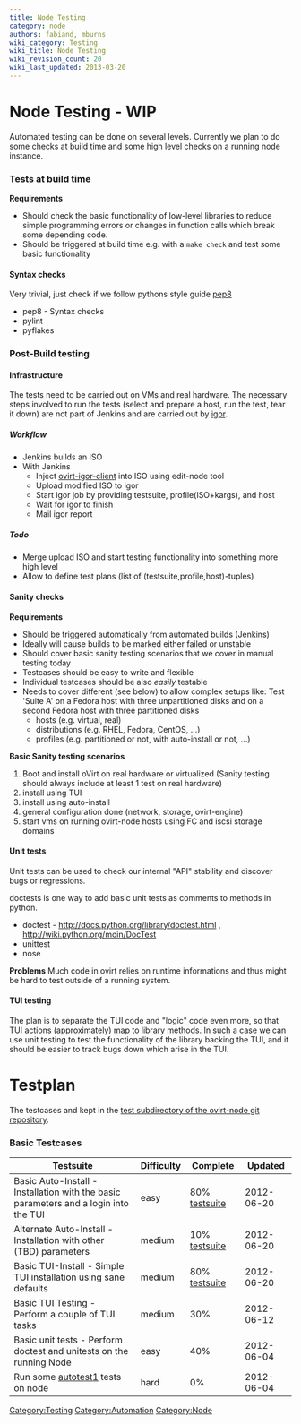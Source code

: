 ```yaml
---
title: Node Testing
category: node
authors: fabiand, mburns
wiki_category: Testing
wiki_title: Node Testing
wiki_revision_count: 20
wiki_last_updated: 2013-03-20
---
```


# Node Testing - WIP

Automated testing can be done on several levels. Currently we plan to do some checks at build time and some high level checks on a running node instance.

### Tests at build time

**Requirements**

*   Should check the basic functionality of low-level libraries to reduce simple programming errors or changes in function calls which break some depending code.
*   Should be triggered at build time e.g. with a `make check` and test some basic functionality

#### Syntax checks

Very trivial, just check if we follow pythons style guide [pep8](http://www.python.org/dev/peps/pep-0008/)

*   pep8 - Syntax checks
*   pylint
*   pyflakes

### Post-Build testing

#### Infrastructure

The tests need to be carried out on VMs and real hardware. The necessary steps involved to run the tests (select and prepare a host, run the test, tear it down) are not part of Jenkins and are carried out by [igor](https://gitorious.org/ovirt/igord).

##### Workflow

*   Jenkins builds an ISO
*   With Jenkins
    -   Inject [ovirt-igor-client](https://gitorious.org/ovirt/ovirt-igor-client) into ISO using edit-node tool
    -   Upload modified ISO to igor
    -   Start igor job by providing testsuite, profile(ISO+kargs), and host
    -   Wait for igor to finish
    -   Mail igor report

##### Todo

*   Merge upload ISO and start testing functionality into something more high level
*   Allow to define test plans (list of (testsuite,profile,host)-tuples)

#### Sanity checks

**Requirements**

*   Should be triggered automatically from automated builds (Jenkins)
*   Ideally will cause builds to be marked either failed or unstable
*   Should cover basic sanity testing scenarios that we cover in manual testing today
*   Testcases should be easy to write and flexible
*   Individual testcases should be also *easily* testable
*   Needs to cover different (see below) to allow complex setups like: Test 'Suite A' on a Fedora host with three unpartitioned disks and on a second Fedora host with three partitioned disks
    -   hosts (e.g. virtual, real)
    -   distributions (e.g. RHEL, Fedora, CentOS, ...)
    -   profiles (e.g. partitioned or not, with auto-install or not, ...)

**Basic Sanity testing scenarios**

1.  Boot and install oVirt on real hardware or virtualized (Sanity testing should always include at least 1 test on real hardware)
2.  install using TUI
3.  install using auto-install
4.  general configuration done (network, storage, ovirt-engine)
5.  start vms on running ovirt-node hosts using FC and iscsi storage domains

#### Unit tests

Unit tests can be used to check our internal "API" stability and discover bugs or regressions.

doctests is one way to add basic unit tests as comments to methods in python.

*   doctest - <http://docs.python.org/library/doctest.html> , <http://wiki.python.org/moin/DocTest>
*   unittest
*   nose

**Problems** Much code in ovirt relies on runtime informations and thus might be hard to test outside of a running system.

#### TUI testing

The plan is to separate the TUI code and "logic" code even more, so that TUI actions (approximately) map to library methods. In such a case we can use unit testing to test the functionality of the library backing the TUI, and it should be easier to track bugs down which arise in the TUI.

# Testplan

The testcases and kept in the [test subdirectory of the ovirt-node git repository](http://gerrit.ovirt.org/gitweb?p=ovirt-node.git;a=tree;f=tests/igor;hb=HEAD).

### Basic Testcases

| Testsuite                                                                                                                             | Difficulty | Complete                                                                                                              | Updated    |
|---------------------------------------------------------------------------------------------------------------------------------------|------------|-----------------------------------------------------------------------------------------------------------------------|------------|
| Basic Auto-Install - Installation with the basic parameters and a login into the TUI                                                  | easy       | 80% [testsuite](http://gerrit.ovirt.org/gitweb?p=ovirt-node.git;a=blob;f=tests/igor/suites/ai_basic.suite;hb=HEAD)    | 2012-06-20 |
| Alternate Auto-Install - Installation with other (TBD) parameters                                                                     | medium     | 10% [testsuite](http://gerrit.ovirt.org/gitweb?p=ovirt-node.git;a=blob;f=tests/igor/suites/ai_extended.suite;hb=HEAD) | 2012-06-20 |
| Basic TUI-Install - Simple TUI installation using sane defaults                                                                       | medium     | 80% [testsuite](http://gerrit.ovirt.org/gitweb?p=ovirt-node.git;a=blob;f=tests/igor/suites/mi_basic.suite;hb=HEAD)    | 2012-06-20 |
| Basic TUI Testing - Perform a couple of TUI tasks                                                                                     | medium     | 30%                                                                                                                   | 2012-06-12 |
| Basic unit tests - Perform doctest and unitests on the running Node                                                                   | easy       | 40%                                                                                                                   | 2012-06-04 |
| Run some [autotest](http://autotest.github.com/)[1](https://github.com/autotest/autotest/tree/master/client/virt/tests) tests on node | hard       | 0%                                                                                                                    | 2012-06-04 |

<Category:Testing> <Category:Automation> <Category:Node>
